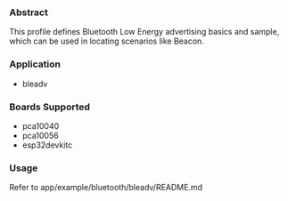 ### Abstract
This profile defines Bluetooth Low Energy advertising basics and sample, which can be used in locating scenarios like Beacon.

### Application
- bleadv

### Boards Supported
- pca10040
- pca10056
- esp32devkitc

### Usage
Refer to app/example/bluetooth/bleadv/README.md
